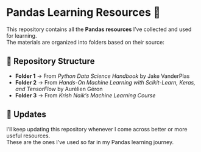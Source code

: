 # Pandas Learning Resources 🐼

This repository contains all the **Pandas resources** I’ve collected and used for learning.  
The materials are organized into folders based on their source:

## 📂 Repository Structure
- **Folder 1** → From *Python Data Science Handbook* by Jake VanderPlas  
- **Folder 2** → From *Hands-On Machine Learning with Scikit-Learn, Keras, and TensorFlow* by Aurélien Géron  
- **Folder 3** → From *Krish Naik’s Machine Learning Course*  

## 🔄 Updates
I’ll keep updating this repository whenever I come across better or more useful resources.  
These are the ones I’ve used so far in my Pandas learning journey.